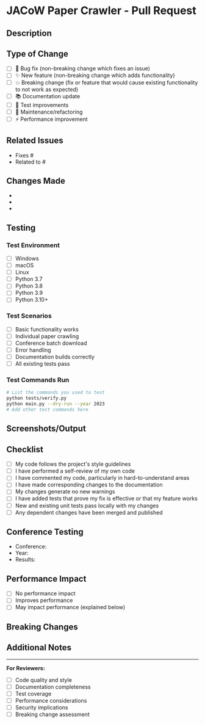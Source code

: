 # JACoW Paper Crawler - Pull Request

## Description
<!-- Provide a clear and concise description of your changes -->

## Type of Change
<!-- Mark with an "x" all that apply -->
- [ ] 🐛 Bug fix (non-breaking change which fixes an issue)
- [ ] ✨ New feature (non-breaking change which adds functionality)
- [ ] 💥 Breaking change (fix or feature that would cause existing functionality to not work as expected)
- [ ] 📚 Documentation update
- [ ] 🧪 Test improvements
- [ ] 🔧 Maintenance/refactoring
- [ ] ⚡ Performance improvement

## Related Issues
<!-- Link to related issues, e.g., "Fixes #123" or "Addresses #456" -->
- Fixes #
- Related to #

## Changes Made
<!-- List the specific changes made in this PR -->
- 
- 
- 

## Testing
<!-- Describe how you tested your changes -->

### Test Environment
- [ ] Windows
- [ ] macOS  
- [ ] Linux
- [ ] Python 3.7
- [ ] Python 3.8
- [ ] Python 3.9
- [ ] Python 3.10+

### Test Scenarios
<!-- Describe what you tested -->
- [ ] Basic functionality works
- [ ] Individual paper crawling
- [ ] Conference batch download
- [ ] Error handling
- [ ] Documentation builds correctly
- [ ] All existing tests pass

### Test Commands Run
```bash
# List the commands you used to test
python tests/verify.py
python main.py --dry-run --year 2023
# Add other test commands here
```

## Screenshots/Output
<!-- If applicable, add screenshots or example output -->

## Checklist
<!-- Mark with an "x" all that apply -->
- [ ] My code follows the project's style guidelines
- [ ] I have performed a self-review of my own code
- [ ] I have commented my code, particularly in hard-to-understand areas
- [ ] I have made corresponding changes to the documentation
- [ ] My changes generate no new warnings
- [ ] I have added tests that prove my fix is effective or that my feature works
- [ ] New and existing unit tests pass locally with my changes
- [ ] Any dependent changes have been merged and published

## Conference Testing
<!-- If applicable, specify which conferences/years you tested -->
- Conference: 
- Year: 
- Results: 

## Performance Impact
<!-- If applicable, describe any performance implications -->
- [ ] No performance impact
- [ ] Improves performance
- [ ] May impact performance (explained below)

## Breaking Changes
<!-- If this is a breaking change, describe what breaks and how to migrate -->

## Additional Notes
<!-- Add any additional notes for reviewers -->

---
**For Reviewers:**
- [ ] Code quality and style
- [ ] Documentation completeness
- [ ] Test coverage
- [ ] Performance considerations
- [ ] Security implications
- [ ] Breaking change assessment
